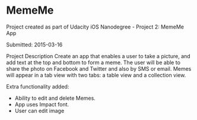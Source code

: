 # MemeMe

Project created as part of Udacity iOS Nanodegree - Project 2: MemeMe App

Submitted: 2015-03-16

Project Description
Create an app that enables a user to take a picture, and add text at the top and bottom to form a meme. The user will be able to share the photo on Facebook and Twitter and also by SMS or email.  Memes will appear in a tab view with two tabs: a table view and a collection view.

Extra functionality added:
* Ability to edit and delete Memes.
* App uses Impact font.
* User can edit image

